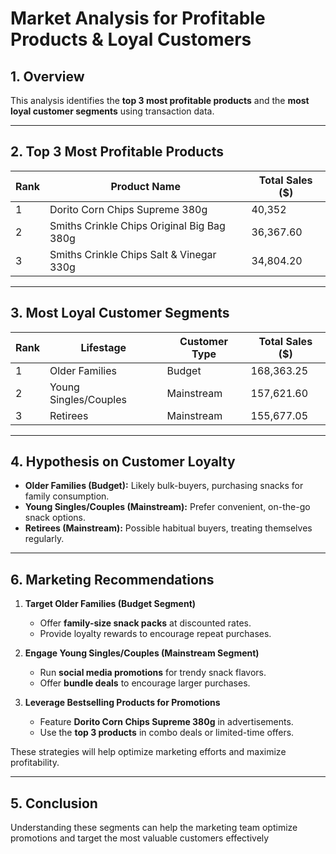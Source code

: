 # Market Analysis for Profitable Products & Loyal Customers

## 1. Overview
This analysis identifies the **top 3 most profitable products** and the **most loyal customer segments** using transaction data.

---

## 2. Top 3 Most Profitable Products

| Rank | Product Name | Total Sales ($) |
|------|-------------|----------------|
| 1 | Dorito Corn Chips Supreme 380g | 40,352 |
| 2 | Smiths Crinkle Chips Original Big Bag 380g | 36,367.60 |
| 3 | Smiths Crinkle Chips Salt & Vinegar 330g | 34,804.20 |

---

## 3. Most Loyal Customer Segments

| Rank | Lifestage | Customer Type | Total Sales ($) |
|------|----------|--------------|----------------|
| 1 | Older Families | Budget | 168,363.25 |
| 2 | Young Singles/Couples | Mainstream | 157,621.60 |
| 3 | Retirees | Mainstream | 155,677.05 |

---

## 4. Hypothesis on Customer Loyalty

- **Older Families (Budget):** Likely bulk-buyers, purchasing snacks for family consumption.
- **Young Singles/Couples (Mainstream):** Prefer convenient, on-the-go snack options.
- **Retirees (Mainstream):** Possible habitual buyers, treating themselves regularly.

---

## 6. Marketing Recommendations

1. **Target Older Families (Budget Segment)**
   - Offer **family-size snack packs** at discounted rates.
   - Provide loyalty rewards to encourage repeat purchases.

2. **Engage Young Singles/Couples (Mainstream Segment)**
   - Run **social media promotions** for trendy snack flavors.
   - Offer **bundle deals** to encourage larger purchases.

3. **Leverage Bestselling Products for Promotions**
   - Feature **Dorito Corn Chips Supreme 380g** in advertisements.
   - Use the **top 3 products** in combo deals or limited-time offers.

These strategies will help optimize marketing efforts and maximize profitability.

---

## 5. Conclusion

Understanding these segments can help the marketing team optimize promotions and target the most valuable customers effectively
